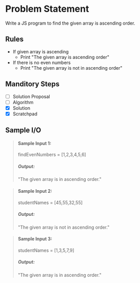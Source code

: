 # Problem Statement   

Write a JS program to find the given array is ascending order.


## Rules
* If given array is ascending 
    * Print "The given array is ascending order"
* If there is no even numbers 
    * Print "The given array is not in ascending order"


## Manditory Steps

- [ ] Solution Proposal
- [ ] Algorithm
- [x] Solution
- [x] Scratchpad

## Sample I/O

> #### Sample Input 1:
> findEvenNumbers = [1,2,3,4,5,6]
>
> ##### Output:
> "The given array is in ascending order."

> #### Sample Input 2:
> studentNames = [45,55,32,55] 
>
> ##### Output:
> "The given array is not in ascending order."

> #### Sample Input 3:
> studentNames = [1,3,5,7,9]
>
> ##### Output:
> "The given array is in ascending order."